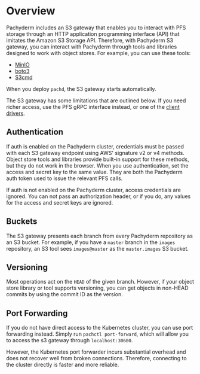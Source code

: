 # Overview

Pachyderm includes an S3 gateway that enables you to interact with PFS storage
through an HTTP application programming interface (API) that imitates the
Amazon S3 Storage API. Therefore, with Pachyderm S3 gateway, you can interact
with Pachyderm through tools and libraries designed to work with object stores.
For example, you can use these tools:

* [MinIO](https://docs.min.io/docs/minio-client-complete-guide)
* [boto3](https://boto3.amazonaws.com/v1/documentation/api/latest/index.html)
* [S3cmd](https://s3tools.org/usage)

When you deploy `pachd`, the S3 gateway starts automatically.

The S3 gateway has some limitations that are outlined below. If you need richer
access, use the PFS gRPC interface instead, or one of the
[client drivers](https://github.com/pachyderm/python-pachyderm).

## Authentication

If auth is enabled on the Pachyderm cluster, credentials must be passed with
each S3 gateway endpoint using AWS' signature v2 or v4 methods. Object store
tools and libraries provide built-in support for these methods, but they do
not work in the browser. When you use authentication, set the access and
secret key to the same value. They are both the Pachyderm auth token used
to issue the relevant PFS calls.

If auth is not enabled on the Pachyderm cluster, access credentials are
ignored. You can not pass an authorization header, or if you do, any
values for the access and secret keys are ignored.

## Buckets

The S3 gateway presents each branch from every Pachyderm repository as
an S3 bucket.
For example, if you have a `master` branch in the `images` repository,
an S3 tool sees `images@master` as the `master.images` S3 bucket.

## Versioning

Most operations act on the `HEAD` of the given branch. However, if your object
store library or tool supports versioning, you can get objects in non-HEAD
commits by using the commit ID as the version.

## Port Forwarding

If you do not have direct access to the Kubernetes cluster, you can use port
forwarding instead. Simply run `pachctl port-forward`, which will allow you
to access the s3 gateway through `localhost:30600`.

However, the Kubernetes port forwarder incurs substantial overhead and
does not recover well from broken connections. Therefore, connecting to the
cluster directly is faster and more reliable.
